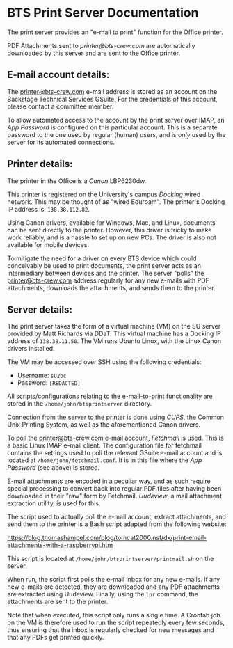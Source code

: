 BTS Print Server Documentation
==============================

The print server provides an "e-mail to print" function for the Office printer.

PDF Attachments sent to _printer@bts-crew.com_ are automatically downloaded by this server and are
sent to the Office printer.

E-mail account details:
-----------------------

The printer@bts-crew.com e-mail address is stored as an account on the Backstage Technical Services
GSuite. For the credentials of this account, please contact a committee member.

To allow automated access to the account by the print server over IMAP, an _App Password_ is configured
on this particular account. This is a separate password to the one used by regular (human) users, and
is _only_ used by the server for its automated connections.

Printer details:
----------------

The printer in the Office is a _Canon_ LBP6230dw.

This printer is registered on the University's campus _Docking_ wired network. This may be thought
of as "wired Eduroam". The printer's Docking IP address is: `138.38.112.82`.

Using Canon drivers, available for Windows, Mac, and Linux, documents can be sent directly to the
printer. However, this driver is tricky to make work reliably, and is a hassle to set up on
new PCs. The driver is also not available for mobile devices.

To mitigate the need for a driver on every BTS device which could conceivably be used to print
documents, the print server acts as an intermediary between devices and the printer. The server
"polls" the printer@bts-crew.com address regularly for any new e-mails with PDF attachments,
downloads the attachments, and sends them to the printer.

Server details:
---------------

The print server takes the form of a virtual machine (VM) on the SU server provided by Matt
Richards via DDaT. This virtual machine has a Docking IP address of `138.38.11.50`. The
VM runs Ubuntu Linux, with the Linux Canon drivers installed.

The VM may be accessed over SSH using the following credentials:

- Username: `su2bc`
- Password: `[REDACTED]`

All scripts/configurations relating to the e-mail-to-print functionality are stored in the
`/home/john/btsprintserver` directory.

Connection from the server to the printer is done using _CUPS_, the Common Unix Printing
System, as well as the aforementioned Canon drivers.

To poll the printer@bts-crew.com e-mail account, _Fetchmail_ is used. This is a basic Linux
IMAP e-mail client. The configuration file for fetchmail contains the settings used to poll
the relevant GSuite e-mail account and is located at `/home/john/fetchmail.conf`. It is in
this file where the _App Password_ (see above) is stored.

E-mail attachments are encoded in a peculiar way, and as such require special processing
to convert back into regular PDF files after having been downloaded in their "raw" form
by Fetchmail. _Uudeview_, a mail attachment extraction utility, is used for this.

The script used to actually poll the e-mail account, extract attachments, and send them to
the printer is a Bash script adapted from the following website:

https://blog.thomashampel.com/blog/tomcat2000.nsf/dx/print-email-attachments-with-a-raspberrypi.htm

This script is located at `/home/john/btsprintserver/printmail.sh` on the server.

When run, the script first polls the e-mail inbox for any new e-mails. If any new e-mails
are detected, they are downloaded and any PDF attachments are extracted using Uudeview.
Finally, using the `lpr` command, the attachments are sent to the printer.

Note that when executed, this script only runs a single time. A Crontab job on the VM
is therefore used to run the script repeatedly every few seconds, thus ensuring that
the inbox is regularly checked for new messages and that any PDFs get printed quickly.

